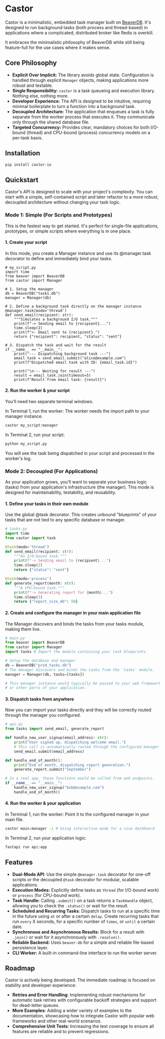 # Castor

Castor is a minimalistic, embedded task manager built on [BeaverDB](https://github.com/apiad/beaver). It's designed to run background tasks (both process and thread-based) in applications where a complicated, distributed broker like Redis is overkill.

It embraces the minimalistic philosophy of BeaverDB while still being feature-full for the use cases where it makes sense.

## Core Philosophy

- **Explicit Over Implicit:** The library avoids global state. Configuration is handled through explicit `Manager` objects, making applications more robust and testable.
- **Single Responsibility:** `castor` is a task queueing and execution library. Nothing else, nothing more.
- **Developer Experience:** The API is designed to be intuitive, requiring minimal boilerplate to turn a function into a background task.
- **Decoupled Architecture:** The application that enqueues a task is fully separate from the worker process that executes it. They communicate only through the shared database file.
- **Targeted Concurrency:** Provides clear, mandatory choices for both I/O-bound (thread) and CPU-bound (process) concurrency models on a per-task basis.

## Installation

```bash
pip install castor-io
```

## Quickstart

Castor's API is designed to scale with your project's complexity. You can start with a simple, self-contained script and later refactor to a more robust, decoupled architecture without changing your task logic.

### Mode 1: Simple (For Scripts and Prototypes)

This is the fastest way to get started. It's perfect for single-file applications, prototypes, or simple scripts where everything is in one place.

#### 1. Create your script

In this mode, you create a Manager instance and use its @manager.task decorator to define and immediately bind your tasks.

```
# my_script.py
import time
from beaver import BeaverDB
from castor import Manager

# 1. Setup the manager
db = BeaverDB("tasks.db")
manager = Manager(db)

# 2. Define a background task directly on the manager instance
@manager.task(mode='thread')
def send_email(recipient: str):
    """Simulates a background I/O task."""
    print(f"-> Sending email to {recipient}...")
    time.sleep(2)
    print(f"<- Email sent to {recipient}.")
    return {"recipient": recipient, "status": "sent"}

# 3. Dispatch the task and wait for the result
if __name__ == "__main__":
    print("--- Dispatching background task ---")
    email_task = send_email.submit("alice@example.com")
    print(f"Dispatched email task with ID: {email_task.id}")

    print("\n--- Waiting for result ---")
    result = email_task.join(timeout=5)
    print(f"Result from email task: {result}")
```

#### 2. Run the worker & your script

You'll need two separate terminal windows.

In Terminal 1, run the worker: The worker needs the import path to your manager instance.

```bash
castor my_script:manager
```

In Terminal 2, run your script:

```bash
python my_script.py
```

You will see the task being dispatched in your script and processed in the worker's log.

### Mode 2: Decoupled (For Applications)

As your application grows, you'll want to separate your business logic (tasks) from your application's infrastructure (the manager). This mode is designed for maintainability, testability, and reusability.

#### 1. Define your tasks in their own module

Use the global @task decorator. This creates unbound "blueprints" of your tasks that are not tied to any specific database or manager.

```python
# tasks.py
import time
from castor import task

@task(mode='thread')
def send_email(recipient: str):
    """An I/O-bound task."""
    print(f"-> Sending email to {recipient}...")
    time.sleep(2)
    return {"status": "sent"}

@task(mode='process')
def generate_report(month: str):
    """A CPU-bound task."""
    print(f"-> Generating report for {month}...")
    time.sleep(3)
    return {"report_size_mb": 50}
```

#### 2. Create and configure the manager in your main application file

The Manager discovers and binds the tasks from your tasks module, making them live.

```python
# main.py
from beaver import BeaverDB
from castor import Manager
import tasks # Import the module containing your task blueprints

# Setup the database and manager
db = BeaverDB("prod_tasks.db")
# The manager discovers and binds the tasks from the `tasks` module.
manager = Manager(db, tasks=[tasks])

# This manager instance would typically be passed to your web framework
# or other parts of your application.
```

#### 3. Dispatch tasks from anywhere

Now you can import your tasks directly and they will be correctly routed through the manager you configured.

```python
# api.py
from tasks import send_email, generate_report

def handle_new_user_signup(email_address: str):
    print("User signed up, dispatching welcome email.")
    # This call is automatically routed through the configured manager
    send_email.submit(email_address)

def handle_end_of_month():
    print("End of month, dispatching report generation.")
    generate_report.submit("September")

# In a real app, these functions would be called from web endpoints.
if __name__ == "__main__":
    handle_new_user_signup("bob@example.com")
    handle_end_of_month()
```

#### 4. Run the worker & your application

In Terminal 1, run the worker: Point it to the configured manager in your main file.

```bash
castor main:manager -i # Using interactive mode for a nice dashboard
```

In Terminal 2, run your application logic:

```bash
fastapi run api:app
```

## Features

- **Dual-Mode API**: Use the simple `@manager.task` decorator for one-off scripts or the decoupled `@task` decorator for modular, scalable applications.
- **Execution Modes:** Explicitly define tasks as `thread` (for I/O-bound work) or `process` (for CPU-bound work).
- **Task Handle:** Calling `.submit()` on a task returns a `TaskHandle` object, allowing you to check the `.status()` or wait for the result.
- **Scheduled and Recurring Tasks**: Dispatch tasks to run at a specific time in the future using `at` or after a certain `delay`. Create recurring tasks that run `every` X seconds, for a specific number of `times`, or `until` a certain date.
- **Synchronous and Asynchronous Results:** Block for a result with `.join()` or wait for it asynchronously with `.resolve()`.
- **Reliable Backend:** Uses `beaver-db` for a simple and reliable file-based persistence layer.
- **CLI Worker:** A built-in command-line interface to run the worker server.

## Roadmap

Castor is actively being developed. The immediate roadmap is focused on stability and developer experience:

- **Retries and Error Handling**: Implementing robust mechanisms for automatic task retries with configurable backoff strategies and support for dead-letter queues.
- **More Examples**: Adding a wider variety of examples to the documentation, showcasing how to integrate Castor with popular web frameworks and other real-world scenarios.
- **Comprehensive Unit Tests**: Increasing the test coverage to ensure all features are reliable and to prevent regressions.

